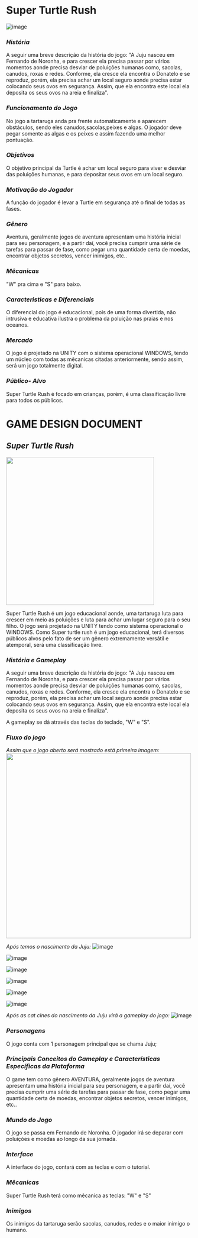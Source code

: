 # Super Turtle Rush
![image](https://media.discordapp.net/attachments/950776229013897286/950789139563937823/imagem_promocional.png?width=705&height=397) 
 
 ### *História*
A seguir uma breve descrição da história do jogo: "A Juju nasceu em Fernando de Noronha, e para crescer ela precisa passar por vários momentos aonde precisa desviar de poluições humanas como, sacolas, canudos, roxas e redes. Conforme, ela cresce ela encontra o Donatelo e se reproduz, porém, ela precisa achar um local seguro aonde precisa estar colocando seus ovos em segurança. Assim, que ela encontra este local ela deposita os seus ovos na areia e finaliza".

### *Funcionamento do Jogo*
No jogo a tartaruga anda pra frente automaticamente e aparecem obstáculos, sendo eles canudos,sacolas,peixes e algas.
O jogador deve pegar somente as algas e os peixes e assim fazendo uma melhor pontuação.


### *Objetivos*
O objetivo principal da Turtle é achar um local seguro para viver e desviar das poluições humanas, e para depositar seus ovos em um local seguro.

### *Motivação do Jogador*
A função do jogador é levar a Turtle em segurança até o final de todas as fases.

### *Gênero*
Aventura, geralmente jogos de aventura apresentam uma história inicial para seu personagem, e a partir daí, você precisa cumprir uma série de tarefas para passar de
fase, como pegar uma quantidade certa de moedas, encontrar objetos secretos, vencer inimigos, etc..


### *Mêcanicas*
"W" pra cima e "S" para baixo.

### *Caracteristicas e Diferenciais*
O diferencial do jogo é educacional, pois de uma forma divertida, não intrusiva e educativa ilustra o problema da poluição nas praias e nos oceanos.

### *Mercado*
O jogo é projetado na UNITY com o sistema operacional WINDOWS, tendo um núcleo com todas as mêcanicas citadas anteriormente, sendo assim, será um jogo totalmente digital.

### *Público- Alvo*
Super Turtle Rush é focado em crianças, porém, é uma classificação livre para todos os públicos.




# GAME DESIGN DOCUMENT
## *Super Turtle Rush*
<img src="https://cdn.discordapp.com/attachments/908440002868965417/961393013421146132/unknown.png" width="400px"/>
 
Super Turtle Rush é um jogo educacional aonde, uma tartaruga luta para crescer em meio as poluições e luta para achar um lugar seguro para o seu filho. O jogo será projetado na UNITY tendo como sistema operacional o WINDOWS. Como Super turtle rush é um jogo educacional, terá diversos públicos alvos pelo fato de ser um gênero extremamente versátil e atemporal, será uma classificação livre. 

### *História e Gameplay*
A seguir uma breve descrição da história do jogo: "A Juju nasceu em Fernando de Noronha, e para crescer ela precisa passar por vários momentos aonde precisa desviar de poluições humanas como, sacolas, canudos, roxas e redes. Conforme, ela cresce ela encontra o Donatelo e se reproduz, porém, ela precisa achar um local seguro aonde precisa estar colocando seus ovos em segurança. Assim, que ela encontra este local ela deposita os seus ovos na areia e finaliza".

A gameplay se dá através das teclas do teclado, "W" e "S".

### *Fluxo do jogo*
*Assim que o jogo aberto será mostrado está primeira imagem:*
<img src="https://media.discordapp.net/attachments/950776229013897286/958164777555857488/Screenshot_2.png" width="500px"/>

*Após temos o nascimento da Juju:*
![image](https://media.discordapp.net/attachments/950776229013897286/957749589140725790/cena1.png?width=831&height=467)

![image](https://media.discordapp.net/attachments/950776229013897286/957749589681778738/cena2.png?width=831&height=467)

![image](https://media.discordapp.net/attachments/950776229013897286/957749589987954688/cena3.png?width=831&height=467)

![image](https://media.discordapp.net/attachments/950776229013897286/959934973157179442/cena4.png?width=831&height=467)

![image](https://cdn.discordapp.com/attachments/950776229013897286/960291798507454554/cena5.png)

![image](https://media.discordapp.net/attachments/950776229013897286/960291800566865980/cena6.png?width=831&height=467)


*Após as cat cines do nascimento da Juju virá a gameplay do jogo:*
![image](https://media.discordapp.net/attachments/950776229013897286/958164777287450645/Screenshot_1.png)

### *Personagens* 
O jogo conta com 1 personagem principal que se chama Juju;

### *Principais Conceitos do Gameplay e Características Específicas da Plataforma*
O game tem como gênero AVENTURA,  geralmente jogos de aventura apresentam uma história inicial para seu personagem, e a partir daí, você precisa cumprir uma série de tarefas para passar de fase, como pegar uma quantidade certa de moedas, encontrar objetos secretos, vencer inimigos, etc..

### *Mundo do Jogo*
O jogo se passa em Fernando de Noronha. O jogador irá se deparar com poluições e moedas ao longo da sua jornada.

### *Interface*
A interface do jogo, contará com as teclas e com o tutorial.

### *Mêcanicas*
Super Turtle Rush terá como mêcanica as teclas:
"W" e "S"

### *Inimigos*
Os inimigos da tartaruga serão sacolas, canudos, redes e o maior inimigo o humano. 



